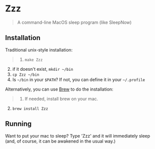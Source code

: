 # Zzz
> A command-line MacOS sleep program (like SleepNow)

## Installation

Traditional unix-style installation:

>   1. `make Zzz`
   2. if it doesn't exist, `mkdir ~/bin`
   3. `cp Zzz ~/bin`
   4. Is `~/bin` in your `$PATH`?  If not, you can define it in your `~/.profile`

Alternatively, you can use [Brew](https://brew.sh) to do the installation:

>   1. If needed, install brew on your mac.
   2. `brew install Zzz`

## Running

Want to put your mac to sleep?  Type 'Zzz' and it will immediately sleep (and, of course, it can be awakened in the usual way.)
